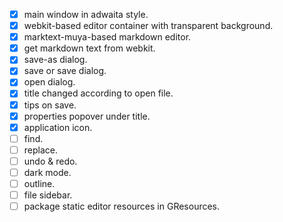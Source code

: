 - [x] main window in adwaita style.
- [x] webkit-based editor container with transparent background.
- [x] marktext-muya-based markdown editor.
- [x] get markdown text from webkit.
- [x] save-as dialog.
- [x] save or save dialog.
- [x] open dialog.
- [x] title changed according to open file.
- [x] tips on save.
- [x] properties popover under title.
- [x] application icon.
- [ ] find.
- [ ] replace.
- [ ] undo & redo.
- [ ] dark mode.
- [ ] outline.
- [ ] file sidebar.
- [ ] package static editor resources in GResources.
